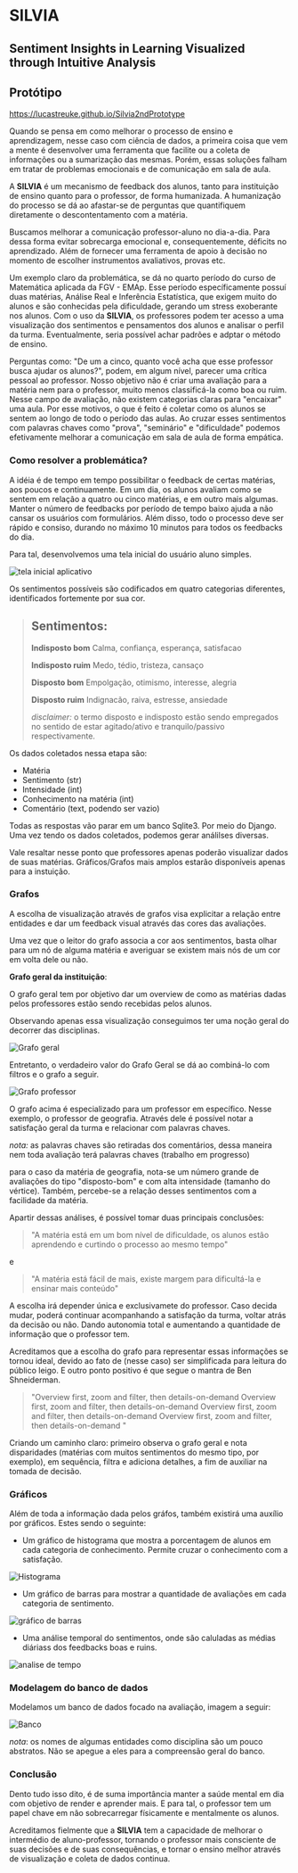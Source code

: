 # **SILVIA**

## **S**entiment **I**nsights in **L**earning **V**isualized through **I**ntuitive **A**nalysis

## Protótipo
https://lucastreuke.github.io/Silvia2ndPrototype


Quando se pensa em como melhorar o processo de ensino e aprendizagem, nesse caso com ciência de dados, a primeira coisa que vem a mente é desenvolver uma ferramenta que facilite ou a coleta de informações ou a sumarização das mesmas. Porém, essas soluções falham em tratar de problemas emocionais e de comunicação em sala de aula. 

A **SILVIA** é um mecanismo de feedback dos alunos, tanto para instituição de ensino quanto para o professor, de forma humanizada. A humanização do processo se dá ao afastar-se de perguntas que quantifiquem diretamente o descontentamento com a matéria.

Buscamos melhorar a comunicação professor-aluno no dia-a-dia. Para dessa forma evitar sobrecarga emocional e, consequentemente, déficits no aprendizado. Além de fornecer uma ferramenta de apoio à decisão no momento de escolher instrumentos avaliativos, provas etc.

Um exemplo claro da problemática, se dá no quarto período do curso de Matemática aplicada da FGV - EMAp. Esse período específicamente possuí duas matérias, Análise Real e Inferência Estatística, que exigem muito do alunos e são conhecidas pela dificuldade, gerando um stress exoberante nos alunos. Com o uso da **SILVIA**, os professores podem ter acesso a uma visualização dos sentimentos e pensamentos dos alunos e analisar o perfil da turma. Eventualmente, seria possível achar padrões e adptar o método de ensino.

Perguntas como: "De um a cinco, quanto você acha que esse professor busca ajudar os alunos?", podem, em algum nível, parecer uma crítica pessoal ao professor. Nosso objetivo não é criar uma avaliação para a matéria nem para o professor, muito menos classificá-la como boa ou ruim. Nesse campo de avaliação, não existem categorias claras para "encaixar" uma aula. Por esse motivos, o que é feito é coletar como os alunos se sentem ao longo de todo o período das aulas. Ao cruzar esses sentimentos com palavras chaves como "prova", "seminário" e "dificuldade" podemos efetivamente melhorar a comunicação em sala de aula de forma empática.

### Como resolver a problemática?

A idéia é de tempo em tempo possibilitar o feedback de certas matérias, aos poucos e continuamente. Em um dia, os alunos avaliam como se sentem em relação a quatro ou cinco matérias, e em outro mais algumas. Manter o número de feedbacks por período de tempo baixo ajuda a não cansar os usuários com formulários. Além disso, todo o processo deve ser rápido e consiso, durando no máximo 10 minutos para todos os feedbacks do dia.

Para tal, desenvolvemos uma tela inicial do usuário aluno simples.

![tela inicial aplicativo](imagens_relatorio\tela_inicial.png)

Os sentimentos possíveis são codificados em quatro categorias diferentes, identificados fortemente por sua cor.

>   ## Sentimentos:
>   
>   **Indisposto bom**
>   Calma, confiança, esperança, satisfacao
>   
>   **Indisposto ruim**
>   Medo,  tédio, tristeza, cansaço
>   
>   **Disposto bom**
>   Empolgação, otimismo, interesse, alegria 
>
>   **Disposto ruim**
>   Indignacão, raiva, estresse, ansiedade
>
>   *disclaimer:* o termo disposto e indisposto estão sendo empregados no sentido de estar agitado/ativo e tranquilo/passivo respectivamente.

Os dados coletados nessa etapa são:

-   Matéria
-   Sentimento (str)
-   Intensidade (int)
-   Conhecimento na matéria (int)
-   Comentário (text, podendo ser vazio)

Todas as respostas vão parar em um banco Sqlite3. Por meio do Django. Uma vez tendo os dados coletados, podemos gerar análilses diversas.

Vale resaltar nesse ponto que professores apenas poderão visualizar dados de suas matérias. Gráficos/Grafos mais amplos estarão disponíveis apenas para a instuição.

### Grafos

A escolha de visualização através de grafos visa explicitar a relação entre entidades e dar um feedback visual através das cores das avaliações.

Uma vez que o leitor do grafo associa a cor aos sentimentos, basta olhar para um nó de alguma matéria e averiguar se existem mais nós de um cor em volta dele ou não.

**Grafo geral da instituição**:



O grafo geral tem por objetivo dar um overview de como as matérias dadas pelos professores estão sendo recebidas pelos alunos. 

Observando apenas essa visualização conseguimos ter uma noção geral do decorrer das disciplinas. 


![Grafo geral](https://github.com/GustavoSanches55/2nds/blob/main/imagens_relatorio/grafo_geral.jpg)

Entretanto, o verdadeiro valor do Grafo Geral se dá ao combiná-lo com filtros e o grafo a seguir.

![Grafo professor](imagens_relatorio\grafo_professor.jpg)

O grafo acima é especializado para um professor em específico. Nesse exemplo, o professor de geografia. Através dele é possível notar a satisfação geral da turma e relacionar com palavras chaves.

*nota:* as palavras chaves são retiradas dos comentários, dessa maneira nem toda avaliação terá palavras chaves (trabalho em progresso)

para o caso da matéria de geografia, nota-se um número grande de avaliações do tipo "disposto-bom" e com alta intensidade (tamanho do vértice). Também, percebe-se a relação desses sentimentos com a facilidade da matéria.

Apartir dessas análises, é possível tomar duas principais conclusões:

>   "A matéria está em um bom nível de dificuldade, os alunos estão aprendendo e curtindo o processo ao mesmo tempo" 

e

>   "A matéria está fácil de mais, existe margem para dificultá-la e ensinar mais conteúdo"

A escolha irá depender única e exclusivamete do professor. Caso decida mudar, poderá continuar acompanhando a satisfação da turma, voltar atrás da decisão ou não. Dando autonomia total e aumentando a quantidade de informação que o professor tem.

Acreditamos que a escolha do grafo para representar essas informações se tornou ideal, devido ao fato de (nesse caso) ser simplificada para leitura do público leigo. E outro ponto positivo é que segue o mantra de Ben Shneiderman.

>   "Overview first, zoom and filter, then details-on-demand
Overview first, zoom and filter, then details-on-demand
Overview first, zoom and filter, then details-on-demand
Overview first, zoom and filter, then details-on-demand " 

Criando um caminho claro: primeiro observa o grafo geral e nota disparidades (matérias com muitos sentimentos do mesmo tipo, por exemplo), em sequência, filtra e adiciona detalhes, a fim de auxiliar na tomada de decisão.

### Gráficos

Além de toda a informação dada pelos gráfos, também existirá uma auxílio por gráficos. Estes sendo o seguinte:

- Um gráfico de histograma que mostra a porcentagem de alunos em cada categoria de conhecimento. Permite cruzar o conhecimento com a satisfação.

![Histograma](imagens_relatorio\histograma.jpg)


-   Um gráfico de barras para mostrar a quantidade de avaliações em cada categoria de sentimento.

![gráfico de barras](imagens_relatorio\grafico_barras.jpg)

-   Uma análise temporal do sentimentos,  onde são caluladas as médias diáriass dos feedbacks boas e ruins.

![analise de tempo](imagens_relatorio\analise_tempo.jpg)


### Modelagem do banco de dados

Modelamos um banco de dados focado na avaliação, imagem a seguir:

![Banco](imagens_relatorio\banco.png)

*nota*: os nomes de algumas entidades como disciplina são um pouco abstratos. Não se apegue a eles para a compreensão geral do banco.

### Conclusão

Dento tudo isso dito, é de suma importância manter a saúde mental em dia com objetivo de render e aprender mais. E para tal, o professor tem um papel chave em não sobrecarregar físicamente e mentalmente os alunos.

Acreditamos fielmente que a **SILVIA** tem a capacidade de melhorar o intermédio de aluno-professor, tornando o professor mais consciente de suas decisões e de suas consequências, e tornar o ensino melhor através de visualização e coleta de dados continua.
